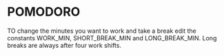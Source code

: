 # POMODORO

TO change the minutes you want to work and take a break edit the constants WORK_MIN, SHORT_BREAK_MIN and LONG_BREAK_MIN.
Long breaks are always after four work shifts.
